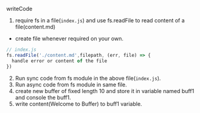 writeCode

1. require fs in a file(`index.js`) and use fs.readFile to read content of a file(content.md)

- create file whenever required on your own.

```js
// index.js
fs.readFile('./content.md',filepath, (err, file) => {
  handle error or content of the file
})
```

2. Run sync code from fs module in the above file(`index.js`).
3. Run async code from fs module in same file.
4. create new buffer of fixed length 10 and store it in variable named buff1 and console the buff1.
5. write content(Welcome to Buffer) to buff1 variable.
